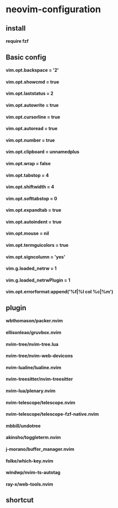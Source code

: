 # neovim-configuration

## install
#### require fzf
## Basic config
#### vim.opt.backspace = '2'
#### vim.opt.showcmd = true
#### vim.opt.laststatus = 2
#### vim.opt.autowrite = true
#### vim.opt.cursorline = true
#### vim.opt.autoread = true
#### vim.opt.number = true
#### vim.opt.clipboard = unnamedplus
#### vim.opt.wrap = false 
#### vim.opt.tabstop = 4
#### vim.opt.shiftwidth = 4
#### vim.opt.softtabstop = 0
#### vim.opt.expandtab = true
#### vim.opt.autoindent = true
#### vim.opt.mouse = nil 
#### vim.opt.termguicolors = true
#### vim.opt.signcolumn = 'yes'
#### vim.g.loaded_netrw = 1
#### vim.g.loaded_netrwPlugin = 1
#### vim.opt.errorformat:append('%f|%l col %c|%m')
## plugin
#### wbthomason/packer.nvim
#### ellisonleao/gruvbox.nvim
#### nvim-tree/nvim-tree.lua
#### nvim-tree/nvim-web-devicons
#### nvim-lualine/lualine.nvim
#### nvim-treesitter/nvim-treesitter
#### nvim-lua/plenary.nvim
#### nvim-telescope/telescope.nvim 
#### nvim-telescope/telescope-fzf-native.nvim 
#### mbbill/undotree
#### akinsho/toggleterm.nvim 
#### j-morano/buffer_manager.nvim 
#### folke/which-key.nvim 
#### windwp/nvim-ts-autotag 
#### ray-x/web-tools.nvim
## shortcut
